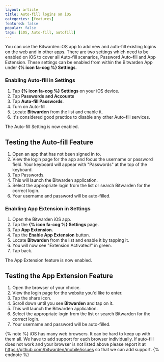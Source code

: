 ```yaml
---
layout: article
title: Auto-fill logins on iOS
categories: [features]
featured: false
popular: false
tags: [iOS, Auto-fill, autofill]
---
```


You can use the Bitwarden iOS app to add new and auto-fill existing logins on the web and in other apps. There are two settings which need to be enabled on iOS to cover all Auto-fill scenarios, Password Auto-fill and App Extension. These settings can be enabled from within the Bitwarden App under **{% icon fa-cog %} Settings**.

### Enabling Auto-fill in Settings

1. Tap **{% icon fa-cog %} Settings** on your iOS device.
2. Tap **Passwords and Accounts**
3. Tap **Auto-fill Passwords**.
4. Turn on Auto-fill.
5. Locate **Bitwarden** from the list and enable it.
6. It's considered good practice to disable any other Auto-fill services.

The Auto-fill Setting is now enabled.

## Testing the Auto-fill Feature

1. Open an app that has not been signed in to.
2. View the login page for the app and focus the username or password field. Your keyboard will appear with "Passwords" at the top of the keyboard.
3. Tap Passwords.
4. This will launch the Bitwarden application.
5. Select the appropriate login from the list or search Bitwarden for the correct login.
6. Your username and password will be auto-filled.

### Enabling App Extension in Settings

1. Open the Bitwarden iOS app.
2. Tap the **{% icon fa-cog %} Settings** page.
3. Tap **App Extension**. 
4. Tap the **Enable App Extension** button.
5. Locate **Bitwarden** from the list and enable it by tapping it.
6. You will now see "Extension Activated!" in green. 
7. Tap back.

The App Extension feature is now enabled.

## Testing the App Extension Feature

1. Open the browser of your choice.
2. View the login page for the website you'd like to enter. 
3. Tap the share icon.
4. Scroll down until you see **Bitwarden** and tap on it.
5. This will launch the Bitwarden application.
6. Select the appropriate login from the list or search Bitwarden for the correct login.
7. Your username and password will be auto-filled.

{% note %}
iOS has many web browsers. It can be hard to keep up with them all. We have to add support for each browser individually. If auto-fill does not work and your browser is not listed above please report it at <https://github.com/bitwarden/mobile/issues> so that we can add support.
{% endnote %}